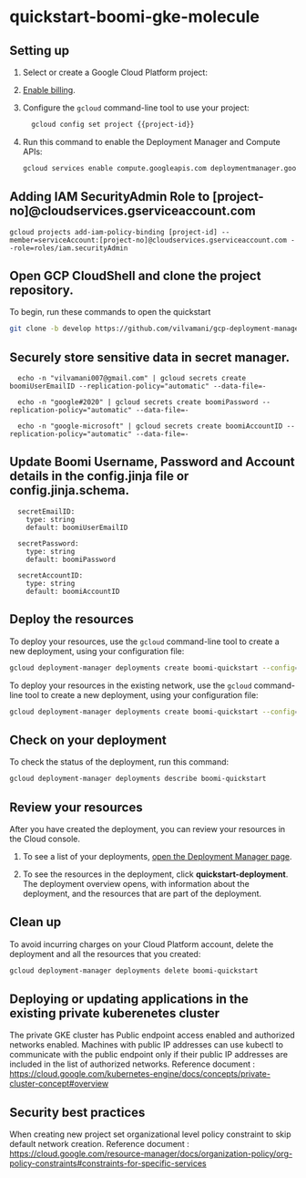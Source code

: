 # quickstart-boomi-gke-molecule

## Setting up

1. Select or create a Google Cloud Platform project:

    <walkthrough-project-setup></walkthrough-project-setup>

1. [Enable billing](https://support.google.com/cloud/answer/6293499#enable-billing).

1. Configure the `gcloud` command-line tool to use your project:

    ```sh
	  gcloud config set project {{project-id}}
    ```

1. Run this command to enable the Deployment Manager and Compute APIs:

    ```sh
    gcloud services enable compute.googleapis.com deploymentmanager.googleapis.com  
    ```

## Adding IAM SecurityAdmin Role to [project-no]@cloudservices.gserviceaccount.com

```
gcloud projects add-iam-policy-binding [project-id] --member=serviceAccount:[project-no]@cloudservices.gserviceaccount.com --role=roles/iam.securityAdmin
```

## Open GCP CloudShell and clone the project repository.

To begin, run these commands to open the quickstart

```sh
git clone -b develop https://github.com/vilvamani/gcp-deployment-manager.git  boomi_quickstart && cd boomi_quickstart
```

## Securely store sensitive data in secret manager.

```
  echo -n "vilvamani007@gmail.com" | gcloud secrets create boomiUserEmailID --replication-policy="automatic" --data-file=-

  echo -n "google#2020" | gcloud secrets create boomiPassword --replication-policy="automatic" --data-file=-
  
  echo -n "google-microsoft" | gcloud secrets create boomiAccountID --replication-policy="automatic" --data-file=-

```
## Update Boomi Username, Password and Account details in the config.jinja file or config.jinja.schema.

```
  secretEmailID:
    type: string
    default: boomiUserEmailID

  secretPassword:
    type: string
    default: boomiPassword

  secretAccountID:
    type: string
    default: boomiAccountID
```

## Deploy the resources

To deploy your resources, use the `gcloud` command-line tool to create a new
deployment, using your configuration file:

```sh
gcloud deployment-manager deployments create boomi-quickstart --config=test_data/config.yaml
```

To deploy your resources in the existing network, use the `gcloud` command-line tool to create a new
deployment, using your configuration file:

```sh
gcloud deployment-manager deployments create boomi-quickstart --config=test_data/config_existing_vpc.yaml
```

## Check on your deployment

To check the status of the deployment, run this command:

```sh
gcloud deployment-manager deployments describe boomi-quickstart
```

## Review your resources

After you have created the deployment, you can review your resources in the
Cloud console.

1. To see a list of your deployments,
    [open the Deployment Manager page](https://console.cloud.google.com/dm/deployments).

1. To see the resources in the deployment, click **quickstart-deployment**. The
   deployment overview opens, with information about the deployment, and the
   resources that are part of the deployment.

## Clean up

To avoid incurring charges on your Cloud Platform account, delete the deployment and
all the resources that you created:

```sh
gcloud deployment-manager deployments delete boomi-quickstart
```

## Deploying or updating applications in the existing private kuberenetes cluster

The private GKE cluster has Public endpoint access enabled and authorized networks enabled. Machines with public IP addresses can use kubectl to communicate with the public endpoint only if their public IP addresses are included in the list of authorized networks.
Reference document : https://cloud.google.com/kubernetes-engine/docs/concepts/private-cluster-concept#overview

## Security best practices

When creating new project set organizational level policy constraint to skip default network creation.
Reference document : https://cloud.google.com/resource-manager/docs/organization-policy/org-policy-constraints#constraints-for-specific-services
